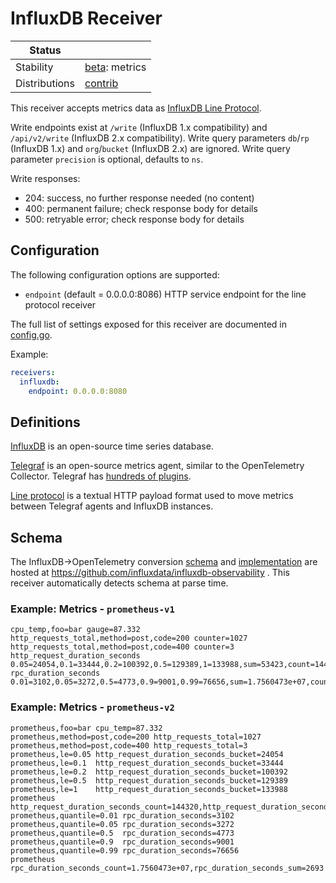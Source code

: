# InfluxDB Receiver

<!-- status autogenerated section -->
| Status        |           |
| ------------- |-----------|
| Stability     | [beta]: metrics   |
| Distributions | [contrib] |

[beta]: https://github.com/open-telemetry/opentelemetry-collector#beta
[contrib]: https://github.com/open-telemetry/opentelemetry-collector-releases/tree/main/distributions/otelcol-contrib
<!-- end autogenerated section -->

This receiver accepts metrics data as [InfluxDB Line Protocol](https://docs.influxdata.com/influxdb/v2.0/reference/syntax/line-protocol/).

Write endpoints exist at `/write` (InfluxDB 1.x compatibility) and `/api/v2/write` (InfluxDB 2.x compatibility).
Write query parameters `db`/`rp` (InfluxDB 1.x) and `org`/`bucket` (InfluxDB 2.x) are ignored.
Write query parameter `precision` is optional, defaults to `ns`.

Write responses:
- 204: success, no further response needed (no content)
- 400: permanent failure; check response body for details
- 500: retryable error; check response body for details

## Configuration

The following configuration options are supported:

* `endpoint` (default = 0.0.0.0:8086) HTTP service endpoint for the line protocol receiver

The full list of settings exposed for this receiver are documented in [config.go](config.go).

Example:
```yaml
receivers:
  influxdb:
    endpoint: 0.0.0.0:8080
```

## Definitions

[InfluxDB](https://www.influxdata.com/products/influxdb/) is an open-source time series database.

[Telegraf](https://www.influxdata.com/time-series-platform/telegraf/) is an open-source metrics agent, similar to the OpenTelemetry Collector.
Telegraf has [hundreds of plugins](https://www.influxdata.com/products/integrations/?_integrations_dropdown=telegraf-plugins).

[Line protocol](https://docs.influxdata.com/influxdb/v2.0/reference/syntax/line-protocol/) is a textual HTTP payload format used to move metrics between Telegraf agents and InfluxDB instances.

## Schema

The InfluxDB->OpenTelemetry conversion [schema](https://github.com/influxdata/influxdb-observability/blob/main/docs/index.md) and [implementation](https://github.com/influxdata/influxdb-observability/tree/main/influx2otel) are hosted at https://github.com/influxdata/influxdb-observability .
This receiver automatically detects schema at parse time.

### Example: Metrics - `prometheus-v1`
```
cpu_temp,foo=bar gauge=87.332
http_requests_total,method=post,code=200 counter=1027
http_requests_total,method=post,code=400 counter=3
http_request_duration_seconds 0.05=24054,0.1=33444,0.2=100392,0.5=129389,1=133988,sum=53423,count=144320
rpc_duration_seconds 0.01=3102,0.05=3272,0.5=4773,0.9=9001,0.99=76656,sum=1.7560473e+07,count=2693
```

### Example: Metrics - `prometheus-v2`
```
prometheus,foo=bar cpu_temp=87.332
prometheus,method=post,code=200 http_requests_total=1027
prometheus,method=post,code=400 http_requests_total=3
prometheus,le=0.05 http_request_duration_seconds_bucket=24054
prometheus,le=0.1  http_request_duration_seconds_bucket=33444
prometheus,le=0.2  http_request_duration_seconds_bucket=100392
prometheus,le=0.5  http_request_duration_seconds_bucket=129389
prometheus,le=1    http_request_duration_seconds_bucket=133988
prometheus         http_request_duration_seconds_count=144320,http_request_duration_seconds_sum=53423
prometheus,quantile=0.01 rpc_duration_seconds=3102
prometheus,quantile=0.05 rpc_duration_seconds=3272
prometheus,quantile=0.5  rpc_duration_seconds=4773
prometheus,quantile=0.9  rpc_duration_seconds=9001
prometheus,quantile=0.99 rpc_duration_seconds=76656
prometheus               rpc_duration_seconds_count=1.7560473e+07,rpc_duration_seconds_sum=2693
```

